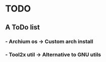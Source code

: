 # TODO
## A ToDo list
### - Archium os -> Custom arch install
### - Tool2x util -> Alternative to GNU utils
